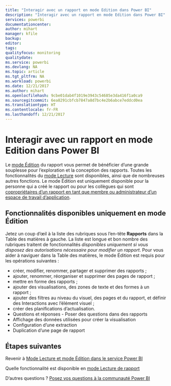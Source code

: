 ```yaml
---
title: "Interagir avec un rapport en mode Edition dans Power BI"
description: "Interagir avec un rapport en mode Edition dans Power BI"
services: powerbi
documentationcenter: 
author: mihart
manager: kfile
backup: 
editor: 
tags: 
qualityfocus: monitoring
qualitydate: 
ms.service: powerbi
ms.devlang: NA
ms.topic: article
ms.tgt_pltfrm: NA
ms.workload: powerbi
ms.date: 12/21/2017
ms.author: mihart
ms.openlocfilehash: 9cbe01dab4f1019e3943c54685e3da416f1a0ca9
ms.sourcegitcommit: 6ea8291cbfcb7847a8d7bc4e2b6abce7eddcd0ea
ms.translationtype: HT
ms.contentlocale: fr-FR
ms.lasthandoff: 12/21/2017
---
```

# <a name="interact-with-a-report-in-editing-view-in-power-bi"></a>Interagir avec un rapport en mode Edition dans Power BI
Le [mode Édition](service-reading-view-and-editing-view.md) du rapport vous permet de bénéficier d’une grande souplesse pour l’exploration et la conception des rapports. Toutes les fonctionnalités du [mode Lecture](service-interact-with-a-report-in-reading-view.md) sont disponibles, ainsi que de nombreuses autres fonctions. Le mode Édition est uniquement disponible pour la personne qui a créé le rapport ou pour les collègues qui sont [copropriétaires d’un rapport en tant que membre ou administrateur d’un espace de travail d’application](service-create-distribute-apps.md).

## <a name="functionality-only-available-in-editing-view"></a>Fonctionnalités disponibles uniquement en mode Édition
Jetez un coup d’œil à la liste des rubriques sous l’en-tête **Rapports** dans la Table des matières à gauche. La liste est longue et bon nombre des rubriques traitent de fonctionnalités *disponibles uniquement si vous disposez des autorisations nécessaire pour modifier un rapport*.  Pour vous aider à naviguer dans la Table des matières, le mode Édition est requis pour les opérations suivantes :

* créer, modifier, renommer, partager et supprimer des rapports ;
* ajouter, renommer, réorganiser et supprimer des pages de rapport ;
* mettre en forme des rapports ;
* ajouter des visualisations, des zones de texte et des formes à un rapport ;
* ajouter des filtres au niveau du visuel, des pages et du rapport, et définir des Interactions avec l’élément visuel ;
* créer des planifications d’actualisation.
* Questions et réponses - Poser des questions dans des rapports
* Affichage des données utilisées pour créer la visualisation 
* Configuration d’une extraction
* Duplication d’une page de rapport


## <a name="next-steps"></a>Étapes suivantes
Revenir à [Mode Lecture et mode Édition dans le service Power BI](service-reading-view-and-editing-view.md)

Quelle fonctionnalité est disponible en [mode Lecture de rapport](service-interact-with-a-report-in-reading-view.md)

D’autres questions ? [Posez vos questions à la communauté Power BI](http://community.powerbi.com/)

